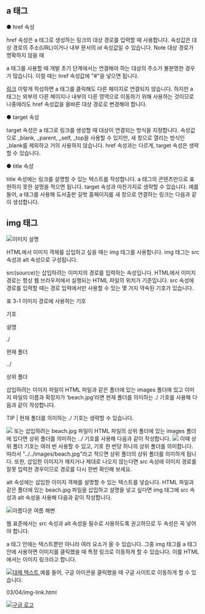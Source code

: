 ## a 태그
<a href="대상 경로" target="링크 연결 방식" title="링크 설명"></a>

● href 속성

href 속성은 a 태그로 생성하는 링크의 대상 경로를 입력할 때 사용합니다. 속성값은 대상 경로의 주소(URL)이거나 내부 문서의 id 속성값일 수 있습니다.
Note 대상 경로가 명확하지 않을 때

a 태그를 사용할 때 개발 초기 단계에서는 연결해야 하는 대상의 주소가 불분명한 경우가 많습니다. 이럴 때는 href 속성값에 "#"을 넣으면 됩니다.

<a href="#">링크</a>
이렇게 작성하면 a 태그를 클릭해도 다른 페이지로 연결되지 않습니다. 하지만 a 태그는 외부의 다른 페이지나 내부의 다른 영역으로 이동하기 위해 사용하는 것이므로 나중에라도 href 속성값을 올바른 대상 경로로 변경해야 합니다.

● target 속성

target 속성은 a 태그로 링크를 생성할 때 대상이 연결되는 방식을 지정합니다. 속성값으로 _blank, _parent, _self, _top을 사용할 수 있지만, 새 창으로 열리는 방식인 _blank를 제외하고 거의 사용하지 않습니다. href 속성과는 다르게, target 속성은 생략할 수 있습니다.

● title 속성

title 속성에는 링크를 설명할 수 있는 텍스트를 작성합니다. a 태그의 콘텐츠만으로 표현하지 못한 설명을 적으면 됩니다. target 속성과 마찬가지로 생략할 수 있습니다. 예를 들어, a 태그를 사용해 도서출판 길벗 홈페이지를 새 창으로 연결하는 링크는 다음과 같이 생성합니다.

## img 태그
<img src="이미지 경로" alt="이미지 설명">

HTML에서 이미지 객체를 삽입하고 싶을 때는 img 태그를 사용합니다. img 태그는 src 속성과 alt 속성으로 구성됩니다.

src(source)는 삽입하려는 이미지의 경로를 입력하는 속성입니다. HTML에서 이미지 경로는 항상 웹 브라우저에서 실행되는 HTML 파일의 위치가 기준입니다. src 속성에 경로를 입력할 때는 경로 입력에서만 사용할 수 있는 몇 가지 약속된 기호가 있습니다.

표 3-1 이미지 경로에 사용하는 기호

기호

설명

./

현재 폴더

../

상위 폴더

삽입하려는 이미지 파일이 HTML 파일과 같은 폴더에 있는 images 폴더에 있고 이미지 파일의 이름과 확장자가 ‘beach.jpg’라면 현재 폴더를 의미하는 ./ 기호를 사용해 다음과 같이 작성합니다.

TIP | 현재 폴더를 의미하는 ./ 기호는 생략할 수 있습니다.

<img src="./images/beach.jpg">
또는 삽입하려는 beach.jpg 파일이 HTML 파일의 상위 폴더에 있는 images 폴더에 있다면 상위 폴더를 의미하는 ../ 기호를 사용해 다음과 같이 작성합니다.

<img src="../images/beach.jpg">
이때 상위 폴더 기호는 여러 번 사용할 수 있고, 기호 한 번당 하나의 상위 폴더를 의미합니다. 따라서 "../../images/beach.jpg"라고 적으면 상위 폴더의 상위 폴더를 의미하게 됩니다. 또한, 삽입한 이미지가 깨지거나 제대로 나오지 않는다면 src 속성에 이미지 경로를 잘못 입력한 경우이므로 경로를 다시 한번 확인해 보세요.

alt 속성에는 삽입한 이미지 객체를 설명할 수 있는 텍스트를 넣습니다. HTML 파일과 같은 폴더에 있는 beach.jpg 파일을 삽입하고 설명을 넣고 싶다면 img 태그에 src 속성과 alt 속성을 사용해 다음과 같이 작성합니다.

<img src="./beach.jpg" alt="아름다운 여름 해변">

웹 표준에서는 src 속성과 alt 속성을 필수로 사용하도록 권고하므로 두 속성은 꼭 넣어야 합니다.

a 태그 안에는 텍스트뿐만 아니라 여러 요소가 올 수 있습니다. 그중 img 태그를 a 태그 안에 사용하면 이미지를 클릭했을 때 특정 링크로 이동하게 할 수 있습니다. 이를 HTML에서는 이미지 링크라고 합니다.

<a href="대상 경로">
  <img src="이미지 경로" alt="대체 텍스트">
</a>
예를 들어, 구글 아이콘을 클릭했을 때 구글 사이트로 이동하게 할 수 있습니다.

03/04/img-link.html

<a href="https://www.google.com" target="_blank">
  <img src="./google_logo.png" alt="구글 로고">
</a>
